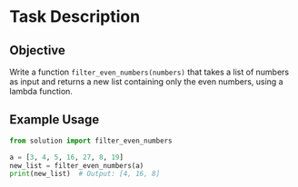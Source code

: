 # Task Description

## Objective

Write a function `filter_even_numbers(numbers)` that takes a list of numbers as input and returns a new list containing only the even numbers, using a lambda function.

## Example Usage

```python
from solution import filter_even_numbers

a = [3, 4, 5, 16, 27, 8, 19]
new_list = filter_even_numbers(a)
print(new_list)  # Output: [4, 16, 8]

